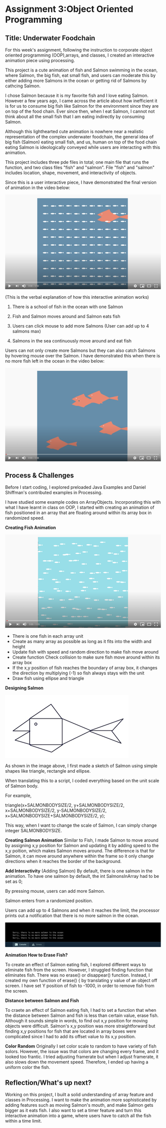 # Assignment 3:Object Oriented Programming

## Title: Underwater Foodchain 

For this week's assignment, following the instruction to corporate object oriented programming (OOP),arrays, and classes, I created an interactive animation piece using processing. 

This project is a cute animation of fish and Salmon swimming in the ocean, where Salmon, the big fish, eat small fish, and users can moderate this by either adding more Salmons in the ocean or getting rid of Salmons by cathcing Salmon.

I chose Salmon because it is my favorite fish and I love eating Salmon. However a few years ago, I came across the article about how inefficient it is for us to consume big fish like Salmon for the environment since they are on top of the food chain. Ever since then, when I eat Salmon, I cannot not think about all the small fish that I am eating indirectly by consuming Salmon. 

Although this lighthearted cute animation is nowhere near a realistic representation of the complex underwater foodchain, the general idea of big fish (Salmon) eating small fish, and us, human on top of the food chain eating Salmon is ideologically conveyed while users are interacting with this animation. 

This project includes three pde files in total; one main file that runs the function, and two class files "fish" and "salmon". File "fish" and "salmon" includes location, shape, movement, and interactivity of objects. 

Since this is a user interactive piece, I have demonstrated the final version of animation in the video below:

[![Watch the video](Image/salmoneatsfish.png)](https://youtu.be/HjzMetCymzY)

(This is the verbal explanation of how this interactive animation works)

1. There is a school of fish in the ocean with one Salmon 

2. Fish and Salmon moves around and Salmon eats fish

3. Users can click mouse to add more Salmons (User can add up to 4 salmons max)

4. Salmons in the sea continuously move around and eat fish


Users can not only create more Salmons but they can also catch Salmons by hovering mouse over the Salmon. 
I have demonstrated this when there is no more fish left in the ocean in the video below:

[![Watch the video](Image/catchsalmon.png)](https://youtu.be/U45Wx4rRSPU)


## Process & Challenges

Before I start coding, I explored preloaded Java Examples and Daniel Shiffman's contributed examples in Processing. 

I have studied some example codes on ArrayObjects. Incorporating this with what I have learnt in class on OOP, I started with creating an animation of fish positioned in an array that are floating around within its array box in randomized speed. 

**Creating Fish Animation**

[![Watch the video](Image/fisharray.png)](https://youtu.be/ahqS62cjVPs)

- There is one fish in each array unit 
- Create as many array as possible as long as it fits into the width and height
- Update fish with speed and random direction to make fish move around 
- Create function Check collision to make sure fish move around within its array box 
- If the x,y position of fish reaches the boundary of array box, it changes the direction by multiplying (-1) so fish always stays with the unit
- Draw fish using ellipse and triangle 


**Designing Salmon**

![](Image/salmondraw.jpg)

As shown in the image above, I first made a sketch of Salmon using simple shapes like triangle, rectangle and ellipse. 

When translating this to a script, I coded everything based on the unit scale of Salmon body. 

For example, 

triangle(x+SALMONBODYSIZE/2, y+SALMONBODYSIZE/2, x+SALMONBODYSIZE/2, y-SALMONBODYSIZE/2, x+SALMONBODYSIZE+SALMONBODYSIZE/2, y); 

This way, when I want to change the scale of Salmon, I can simply change integer SALMONBODYSIZE. 

**Creating Salmon Animation**
Similar to Fish, I made Salmon to move around by assigning x,y position for Salmon and updating it by adding speed to the x,y poition, which makes Salmon moves around. The difference is that for Salmon, it can move around anywhere within the frame so it only change directions when it reaches the border of the background. 

**Add Interactivity**
(Adding Salmon)
By default, there is one salmon in the animation. 
To have one salmon by default, the int SalmonsInArray had to be set as 0;

By pressing mouse, users can add more Salmon.

Salmon enters from a randomized position. 

Users can add up to 4 Salmons and when it reaches the limit, the processor prints out a notification that there is no more salmon in the ocean.

![](Image/thereisnomore.png)

**Animation How to Erase Fish?**

To create an effect of Salmon eating fish, I explored different ways to eliminate fish from the screen. 
However, I struggled finding function that eliminates fish. There was no erase() or disappear() function.
Instead, I created my own function of erase() { by translating y value of an object off screen. I have set Y position of fish to -1000, in order to remove fish from the screen. 

**Distance between Salmon and Fish**

To craete an effect of Salmon eating fish, I had to set a function that when the distance between Salmon and fish is less than certain value, erase fish. Although it sounds simple in words, to find out x,y position for moving objects were difficult. Salmon's x,y position was more straightforward but finding x,y positions for fish that are located in array boxes were complicated since I had to add its offset value to its x,y position.


**Color Random**
Originally I set color scale to random to have variety of fish solors. However, the issue was that colors are changing every frame, and it looked too frantic. I tried adjusting framerate but when I adjust framerate, it also slows down the movement speed. Therefore, I ended up having a uniform color the fish. 



## Reflection/What's up next?
Working on this project, I built a solid understanding of array feature and classes in Processing. 
I want to make the animation more sophisticated by adding features such as moving Salmon's mouth, and make Salmon gets bigger as it eats fish. 
I also want to set a timer feature and turn this interactive animation into a game, where users have to catch all the fish within a time limit. 


